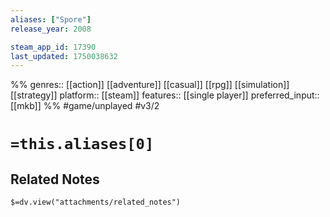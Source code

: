 ```yaml
---
aliases: ["Spore"]
release_year: 2008

steam_app_id: 17390
last_updated: 1750038632
---
```

%%
genres:: [[action]] [[adventure]] [[casual]] [[rpg]] [[simulation]] [[strategy]]
platform:: [[steam]]
features:: [[single player]]
preferred_input:: [[mkb]]
%%
#game/unplayed
#v3/2

# `=this.aliases[0]`
## Related Notes
`$=dv.view("attachments/related_notes")`